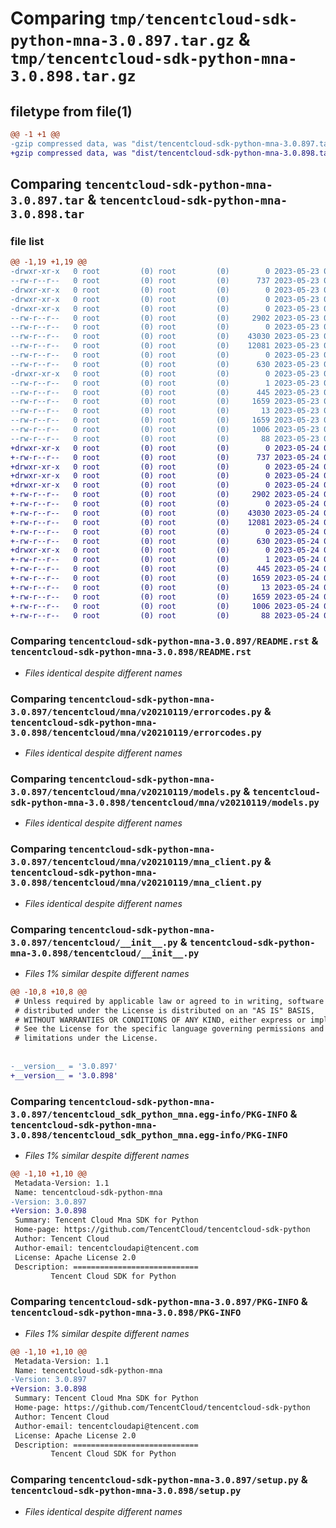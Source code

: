 # Comparing `tmp/tencentcloud-sdk-python-mna-3.0.897.tar.gz` & `tmp/tencentcloud-sdk-python-mna-3.0.898.tar.gz`

## filetype from file(1)

```diff
@@ -1 +1 @@
-gzip compressed data, was "dist/tencentcloud-sdk-python-mna-3.0.897.tar", last modified: Tue May 23 02:26:53 2023, max compression
+gzip compressed data, was "dist/tencentcloud-sdk-python-mna-3.0.898.tar", last modified: Wed May 24 02:01:43 2023, max compression
```

## Comparing `tencentcloud-sdk-python-mna-3.0.897.tar` & `tencentcloud-sdk-python-mna-3.0.898.tar`

### file list

```diff
@@ -1,19 +1,19 @@
-drwxr-xr-x   0 root         (0) root         (0)        0 2023-05-23 02:26:53.000000 tencentcloud-sdk-python-mna-3.0.897/
--rw-r--r--   0 root         (0) root         (0)      737 2023-05-23 02:26:53.000000 tencentcloud-sdk-python-mna-3.0.897/README.rst
-drwxr-xr-x   0 root         (0) root         (0)        0 2023-05-23 02:26:53.000000 tencentcloud-sdk-python-mna-3.0.897/tencentcloud/
-drwxr-xr-x   0 root         (0) root         (0)        0 2023-05-23 02:26:53.000000 tencentcloud-sdk-python-mna-3.0.897/tencentcloud/mna/
-drwxr-xr-x   0 root         (0) root         (0)        0 2023-05-23 02:26:53.000000 tencentcloud-sdk-python-mna-3.0.897/tencentcloud/mna/v20210119/
--rw-r--r--   0 root         (0) root         (0)     2902 2023-05-23 02:26:53.000000 tencentcloud-sdk-python-mna-3.0.897/tencentcloud/mna/v20210119/errorcodes.py
--rw-r--r--   0 root         (0) root         (0)        0 2023-05-23 02:26:53.000000 tencentcloud-sdk-python-mna-3.0.897/tencentcloud/mna/v20210119/__init__.py
--rw-r--r--   0 root         (0) root         (0)    43030 2023-05-23 02:26:53.000000 tencentcloud-sdk-python-mna-3.0.897/tencentcloud/mna/v20210119/models.py
--rw-r--r--   0 root         (0) root         (0)    12081 2023-05-23 02:26:53.000000 tencentcloud-sdk-python-mna-3.0.897/tencentcloud/mna/v20210119/mna_client.py
--rw-r--r--   0 root         (0) root         (0)        0 2023-05-23 02:26:53.000000 tencentcloud-sdk-python-mna-3.0.897/tencentcloud/mna/__init__.py
--rw-r--r--   0 root         (0) root         (0)      630 2023-05-23 02:26:53.000000 tencentcloud-sdk-python-mna-3.0.897/tencentcloud/__init__.py
-drwxr-xr-x   0 root         (0) root         (0)        0 2023-05-23 02:26:53.000000 tencentcloud-sdk-python-mna-3.0.897/tencentcloud_sdk_python_mna.egg-info/
--rw-r--r--   0 root         (0) root         (0)        1 2023-05-23 02:26:53.000000 tencentcloud-sdk-python-mna-3.0.897/tencentcloud_sdk_python_mna.egg-info/dependency_links.txt
--rw-r--r--   0 root         (0) root         (0)      445 2023-05-23 02:26:53.000000 tencentcloud-sdk-python-mna-3.0.897/tencentcloud_sdk_python_mna.egg-info/SOURCES.txt
--rw-r--r--   0 root         (0) root         (0)     1659 2023-05-23 02:26:53.000000 tencentcloud-sdk-python-mna-3.0.897/tencentcloud_sdk_python_mna.egg-info/PKG-INFO
--rw-r--r--   0 root         (0) root         (0)       13 2023-05-23 02:26:53.000000 tencentcloud-sdk-python-mna-3.0.897/tencentcloud_sdk_python_mna.egg-info/top_level.txt
--rw-r--r--   0 root         (0) root         (0)     1659 2023-05-23 02:26:53.000000 tencentcloud-sdk-python-mna-3.0.897/PKG-INFO
--rw-r--r--   0 root         (0) root         (0)     1006 2023-05-23 02:26:53.000000 tencentcloud-sdk-python-mna-3.0.897/setup.py
--rw-r--r--   0 root         (0) root         (0)       88 2023-05-23 02:26:53.000000 tencentcloud-sdk-python-mna-3.0.897/setup.cfg
+drwxr-xr-x   0 root         (0) root         (0)        0 2023-05-24 02:01:43.000000 tencentcloud-sdk-python-mna-3.0.898/
+-rw-r--r--   0 root         (0) root         (0)      737 2023-05-24 02:01:43.000000 tencentcloud-sdk-python-mna-3.0.898/README.rst
+drwxr-xr-x   0 root         (0) root         (0)        0 2023-05-24 02:01:43.000000 tencentcloud-sdk-python-mna-3.0.898/tencentcloud/
+drwxr-xr-x   0 root         (0) root         (0)        0 2023-05-24 02:01:43.000000 tencentcloud-sdk-python-mna-3.0.898/tencentcloud/mna/
+drwxr-xr-x   0 root         (0) root         (0)        0 2023-05-24 02:01:43.000000 tencentcloud-sdk-python-mna-3.0.898/tencentcloud/mna/v20210119/
+-rw-r--r--   0 root         (0) root         (0)     2902 2023-05-24 02:01:43.000000 tencentcloud-sdk-python-mna-3.0.898/tencentcloud/mna/v20210119/errorcodes.py
+-rw-r--r--   0 root         (0) root         (0)        0 2023-05-24 02:01:43.000000 tencentcloud-sdk-python-mna-3.0.898/tencentcloud/mna/v20210119/__init__.py
+-rw-r--r--   0 root         (0) root         (0)    43030 2023-05-24 02:01:43.000000 tencentcloud-sdk-python-mna-3.0.898/tencentcloud/mna/v20210119/models.py
+-rw-r--r--   0 root         (0) root         (0)    12081 2023-05-24 02:01:43.000000 tencentcloud-sdk-python-mna-3.0.898/tencentcloud/mna/v20210119/mna_client.py
+-rw-r--r--   0 root         (0) root         (0)        0 2023-05-24 02:01:43.000000 tencentcloud-sdk-python-mna-3.0.898/tencentcloud/mna/__init__.py
+-rw-r--r--   0 root         (0) root         (0)      630 2023-05-24 02:01:43.000000 tencentcloud-sdk-python-mna-3.0.898/tencentcloud/__init__.py
+drwxr-xr-x   0 root         (0) root         (0)        0 2023-05-24 02:01:43.000000 tencentcloud-sdk-python-mna-3.0.898/tencentcloud_sdk_python_mna.egg-info/
+-rw-r--r--   0 root         (0) root         (0)        1 2023-05-24 02:01:43.000000 tencentcloud-sdk-python-mna-3.0.898/tencentcloud_sdk_python_mna.egg-info/dependency_links.txt
+-rw-r--r--   0 root         (0) root         (0)      445 2023-05-24 02:01:43.000000 tencentcloud-sdk-python-mna-3.0.898/tencentcloud_sdk_python_mna.egg-info/SOURCES.txt
+-rw-r--r--   0 root         (0) root         (0)     1659 2023-05-24 02:01:43.000000 tencentcloud-sdk-python-mna-3.0.898/tencentcloud_sdk_python_mna.egg-info/PKG-INFO
+-rw-r--r--   0 root         (0) root         (0)       13 2023-05-24 02:01:43.000000 tencentcloud-sdk-python-mna-3.0.898/tencentcloud_sdk_python_mna.egg-info/top_level.txt
+-rw-r--r--   0 root         (0) root         (0)     1659 2023-05-24 02:01:43.000000 tencentcloud-sdk-python-mna-3.0.898/PKG-INFO
+-rw-r--r--   0 root         (0) root         (0)     1006 2023-05-24 02:01:43.000000 tencentcloud-sdk-python-mna-3.0.898/setup.py
+-rw-r--r--   0 root         (0) root         (0)       88 2023-05-24 02:01:43.000000 tencentcloud-sdk-python-mna-3.0.898/setup.cfg
```

### Comparing `tencentcloud-sdk-python-mna-3.0.897/README.rst` & `tencentcloud-sdk-python-mna-3.0.898/README.rst`

 * *Files identical despite different names*

### Comparing `tencentcloud-sdk-python-mna-3.0.897/tencentcloud/mna/v20210119/errorcodes.py` & `tencentcloud-sdk-python-mna-3.0.898/tencentcloud/mna/v20210119/errorcodes.py`

 * *Files identical despite different names*

### Comparing `tencentcloud-sdk-python-mna-3.0.897/tencentcloud/mna/v20210119/models.py` & `tencentcloud-sdk-python-mna-3.0.898/tencentcloud/mna/v20210119/models.py`

 * *Files identical despite different names*

### Comparing `tencentcloud-sdk-python-mna-3.0.897/tencentcloud/mna/v20210119/mna_client.py` & `tencentcloud-sdk-python-mna-3.0.898/tencentcloud/mna/v20210119/mna_client.py`

 * *Files identical despite different names*

### Comparing `tencentcloud-sdk-python-mna-3.0.897/tencentcloud/__init__.py` & `tencentcloud-sdk-python-mna-3.0.898/tencentcloud/__init__.py`

 * *Files 1% similar despite different names*

```diff
@@ -10,8 +10,8 @@
 # Unless required by applicable law or agreed to in writing, software
 # distributed under the License is distributed on an "AS IS" BASIS,
 # WITHOUT WARRANTIES OR CONDITIONS OF ANY KIND, either express or implied.
 # See the License for the specific language governing permissions and
 # limitations under the License.
 
 
-__version__ = '3.0.897'
+__version__ = '3.0.898'
```

### Comparing `tencentcloud-sdk-python-mna-3.0.897/tencentcloud_sdk_python_mna.egg-info/PKG-INFO` & `tencentcloud-sdk-python-mna-3.0.898/tencentcloud_sdk_python_mna.egg-info/PKG-INFO`

 * *Files 1% similar despite different names*

```diff
@@ -1,10 +1,10 @@
 Metadata-Version: 1.1
 Name: tencentcloud-sdk-python-mna
-Version: 3.0.897
+Version: 3.0.898
 Summary: Tencent Cloud Mna SDK for Python
 Home-page: https://github.com/TencentCloud/tencentcloud-sdk-python
 Author: Tencent Cloud
 Author-email: tencentcloudapi@tencent.com
 License: Apache License 2.0
 Description: ============================
         Tencent Cloud SDK for Python
```

### Comparing `tencentcloud-sdk-python-mna-3.0.897/PKG-INFO` & `tencentcloud-sdk-python-mna-3.0.898/PKG-INFO`

 * *Files 1% similar despite different names*

```diff
@@ -1,10 +1,10 @@
 Metadata-Version: 1.1
 Name: tencentcloud-sdk-python-mna
-Version: 3.0.897
+Version: 3.0.898
 Summary: Tencent Cloud Mna SDK for Python
 Home-page: https://github.com/TencentCloud/tencentcloud-sdk-python
 Author: Tencent Cloud
 Author-email: tencentcloudapi@tencent.com
 License: Apache License 2.0
 Description: ============================
         Tencent Cloud SDK for Python
```

### Comparing `tencentcloud-sdk-python-mna-3.0.897/setup.py` & `tencentcloud-sdk-python-mna-3.0.898/setup.py`

 * *Files identical despite different names*

